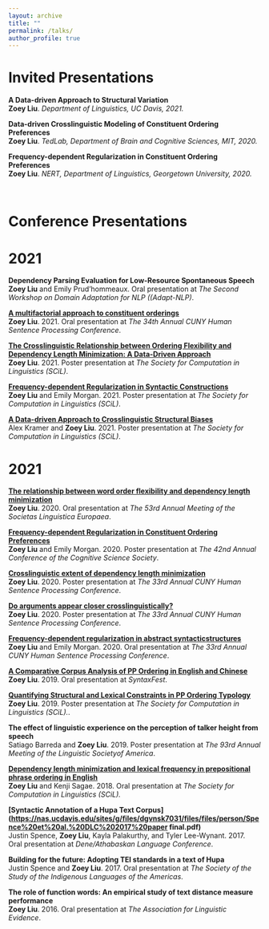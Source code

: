 ```yaml
---
layout: archive
title: ""
permalink: /talks/
author_profile: true
---
```


Invited Presentations
======

<b>A Data-driven Approach to Structural Variation</b> <br> 
<b>Zoey Liu</b>.
<i>Department of Linguistics, UC Davis, 2021.</i>

<b>Data-driven Crosslinguistic Modeling of Constituent Ordering Preferences</b> <br> 
<b>Zoey Liu</b>.
<i>TedLab, Department of Brain and Cognitive Sciences, MIT, 2020.</i>

<b>Frequency-dependent Regularization in Constituent Ordering Preferences</b> <br> 
<b>Zoey Liu</b>.
<i> NERT, Department of Linguistics, Georgetown University, 2020.</i>

<br>

Conference Presentations
======

2021
======

<b>Dependency Parsing Evaluation for Low-Resource Spontaneous Speech</b> <br>
<b>Zoey Liu</b> and Emily Prud’hommeaux.
Oral presentation at <i>The Second Workshop on Domain Adaptation for NLP ((Adapt-NLP)</i>.

<b>[A multifactorial approach to constituent orderings](https://www.youtube.com/watch?v=uUFGrilspbk&t=13s)</b> <br> 
<b>Zoey Liu</b>.
2021.
Oral presentation at <i>The 34th Annual CUNY Human Sentence Processing Conference</i>. 

<b>[The Crosslinguistic Relationship between Ordering Flexibility and Dependency Length Minimization: A Data-Driven Approach](https://scholarworks.umass.edu/scil/vol4/iss1/25)</b> <br> 
<b>Zoey Liu</b>.
2021.
Poster presentation at <i>The Society for Computation in Linguistics (SCiL)</i>.

<b>[Frequency-dependent Regularization in Syntactic Constructions](https://scholarworks.umass.edu/scil/vol4/iss1/42)</b> <br> 
<b>Zoey Liu</b> and Emily Morgan.
2021.
Poster presentation at <i>The Society for Computation in Linguistics (SCiL)</i>. 

<b>[A Data-driven Approach to Crosslinguistic Structural Biases](https://scholarworks.umass.edu/scil/vol4/iss1/31)</b> <br> 
Alex Kramer and <b>Zoey Liu</b>.
2021.
Poster presentation at <i>The Society for Computation in Linguistics (SCiL)</i>. 


2021
======

<b>[The relationship between word order flexibility and dependency length minimization](https://osf.io/6vztu/)</b> <br> 
<b>Zoey Liu</b>.
2020.
Oral presentation at <i>The 53rd Annual Meeting of the Societas Linguistica Europaea</i>. 

<b>[Frequency-dependent Regularization in Constituent Ordering Preferences](https://cognitivesciencesociety.org/cogsci20/papers/0751/0751.pdf)</b> <br> 
<b>Zoey Liu</b> and Emily Morgan.
2020.
Poster presentation at <i>The 42nd Annual Conference of the Cognitive Science Society</i>. 

<b>[Crosslinguistic extent of dependency length minimization](https://osf.io/v9cxu/)</b> <br> 
<b>Zoey Liu</b>.
2020.
Poster presentation at <i>The 33rd Annual CUNY Human Sentence Processing Conference</i>. 

<b>[Do arguments appear closer crosslinguistically?](https://osf.io/3hyug/)</b> <br> 
<b>Zoey Liu</b>.
2020.
Poster presentation at <i>The 33rd Annual CUNY Human Sentence Processing Conference</i>. 

<b>[Frequency-dependent regularization in abstract syntacticstructures](https://osf.io/6ry9g/?show=view)</b> <br> 
<b>Zoey Liu</b> and Emily Morgan.
2020.
Oral presentation at <i>The 33rd Annual CUNY Human Sentence Processing Conference</i>. 

<b>[A  Comparative  Corpus  Analysis  of  PP  Ordering  in  English  and  Chinese](https://www.aclweb.org/anthology/W19-7905/)</b> <br> 
<b>Zoey Liu</b>.
2019.
Oral presentation at <i>SyntaxFest</i>. 

<b>[Quantifying  Structural  and  Lexical  Constraints  in  PP  Ordering  Typology](https://scholarworks.umass.edu/scil/vol2/iss1/33/)</b> <br> 
<b>Zoey Liu</b>.
2019.
Poster presentation at <i>The Society for Computation in Linguistics (SCiL).</i>.

<b>The  effect  of  linguistic  experience  on  the  perception  of talker height from speech</b> <br> 
Satiago Barreda and <b>Zoey Liu</b>.
2019.
Poster presentation at <i>The 93rd Annual Meeting of the Linguistic Societyof America</i>. 

<b>[Dependency length minimization and lexical frequency in prepositional phrase ordering in English](https://scholarworks.umass.edu/scil/vol1/iss1/23/)</b> <br> 
<b>Zoey Liu</b> and Kenji Sagae.
2018.
Oral presentation at <i>The Society for Computation in Linguistics (SCiL).</i>

<b>[Syntactic Annotation of a Hupa Text Corpus](https://nas.ucdavis.edu/sites/g/files/dgvnsk7031/files/files/person/Spence%20et%20al.%20DLC%202017%20paper
final.pdf)</b> <br> 
Justin Spence, <b>Zoey Liu</b>, Kayla Palakurthy, and Tyler Lee-Wynant.
2017.
Oral presentation at <i>Dene/Athabaskan Language Conference</i>. 

<b>Building for the future: Adopting TEI standards in a text of Hupa</b> <br> 
Justin Spence and <b>Zoey Liu</b>.
2017.
Oral presentation at <i>The Society of the Study of the Indigenous Languages of the Americas</i>. 

<b>The role of function words:  An empirical study of text distance measure performance</b> <br> 
<b>Zoey Liu</b>.
2016.
Oral presentation at <i>The Association for Linguistic Evidence</i>. 
